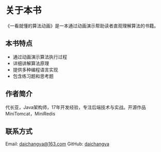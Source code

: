 # 关于本书

《一看就懂的算法动画》是一本通过动画演示帮助读者直观理解算法的书籍。

## 本书特点

- 通过动画演示算法执行过程
- 详细讲解算法原理
- 提供多种编程语言实现
- 包含练习题和思考题

## 作者简介

代长亚，Java架构师，17年开发经验，专注后端技术与实战。开源作品MiniTomcat，MiniRedis


## 联系方式

Email: daichangya@163.com
GitHub: [daichangya](https://github.com/daichangya)
